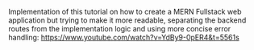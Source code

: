 Implementation of this tutorial on how to create a MERN Fullstack web application but trying to make it more readable, separating the backend routes from the implementation logic and using more concise error handling: 
https://www.youtube.com/watch?v=YdBy9-0pER4&t=5561s
